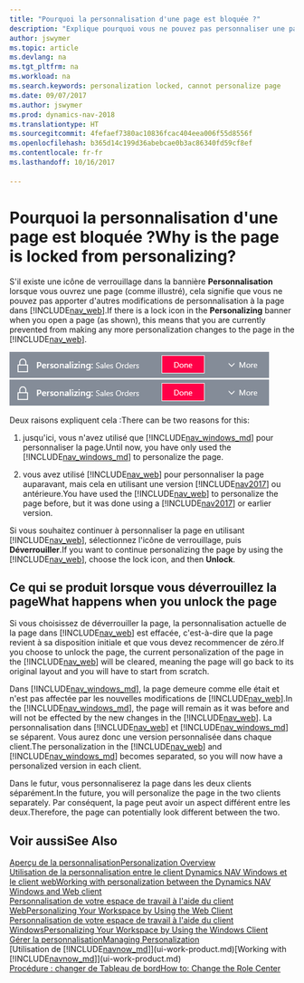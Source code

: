 ```yaml
---
title: "Pourquoi la personnalisation d'une page est bloquée ?"
description: "Explique pourquoi vous ne pouvez pas personnaliser une page et ce que vous pouvez faire pour la déverrouiller et pouvoir ainsi la personnaliser."
author: jswymer
ms.topic: article
ms.devlang: na
ms.tgt_pltfrm: na
ms.workload: na
ms.search.keywords: personalization locked, cannot personalize page
ms.date: 09/07/2017
ms.author: jswymer
ms.prod: dynamics-nav-2018
ms.translationtype: HT
ms.sourcegitcommit: 4fefaef7380ac10836fcac404eea006f55d8556f
ms.openlocfilehash: b365d14c199d36abebcae0b3ac86340fd59cf8ef
ms.contentlocale: fr-fr
ms.lasthandoff: 10/16/2017

---
```

# <a name="why-is-the-page-is-locked-from-personalizing"></a><span data-ttu-id="f8c19-103">Pourquoi la personnalisation d'une page est bloquée ?</span><span class="sxs-lookup"><span data-stu-id="f8c19-103">Why is the page is locked from personalizing?</span></span>
<span data-ttu-id="f8c19-104">S'il existe une icône de verrouillage dans la bannière **Personnalisation** lorsque vous ouvrez une page (comme illustré), cela signifie que vous ne pouvez pas apporter d'autres modifications de personnalisation à la page dans [!INCLUDE[nav_web](includes/nav_web_md.md)].</span><span class="sxs-lookup"><span data-stu-id="f8c19-104">If there is a lock icon in the **Personalizing** banner when you open a page (as shown), this means that you are currently prevented from making any more personalization changes to the page in the [!INCLUDE[nav_web](includes/nav_web_md.md)].</span></span>

<span data-ttu-id="f8c19-105">![Verrouillage de personnalisation](media/personalization-locked.png "Verrouillage de personnalisation")</span><span class="sxs-lookup"><span data-stu-id="f8c19-105">![Personalize Lock](media/personalization-locked.png "Personalize lock")</span></span>

<span data-ttu-id="f8c19-106">Deux raisons expliquent cela :</span><span class="sxs-lookup"><span data-stu-id="f8c19-106">There can be two reasons for this:</span></span>
1.  <span data-ttu-id="f8c19-107">jusqu'ici, vous n'avez utilisé que [!INCLUDE[nav_windows_md](includes/nav_windows_md.md)] pour personnaliser la page.</span><span class="sxs-lookup"><span data-stu-id="f8c19-107">Until now, you have only used the [!INCLUDE[nav_windows_md](includes/nav_windows_md.md)] to personalize the page.</span></span>

2. <span data-ttu-id="f8c19-108">vous avez utilisé [!INCLUDE[nav_web](includes/nav_web_md.md)] pour personnaliser la page auparavant, mais cela en utilisant une version [!INCLUDE[nav2017](includes/nav2017.md)] ou antérieure.</span><span class="sxs-lookup"><span data-stu-id="f8c19-108">You have used the [!INCLUDE[nav_web](includes/nav_web_md.md)] to personalize the page before, but it was done using a [!INCLUDE[nav2017](includes/nav2017.md)] or earlier version.</span></span>   

<span data-ttu-id="f8c19-109">Si vous souhaitez continuer à personnaliser la page en utilisant [!INCLUDE[nav_web](includes/nav_web_md.md)], sélectionnez l'icône de verrouillage, puis **Déverrouiller**.</span><span class="sxs-lookup"><span data-stu-id="f8c19-109">If you want to continue personalizing the page by using the [!INCLUDE[nav_web](includes/nav_web_md.md)], choose the lock icon, and then **Unlock**.</span></span>

## <a name="what-happens-when-you-unlock-the-page"></a><span data-ttu-id="f8c19-110">Ce qui se produit lorsque vous déverrouillez la page</span><span class="sxs-lookup"><span data-stu-id="f8c19-110">What happens when you unlock the page</span></span>
<span data-ttu-id="f8c19-111">Si vous choisissez de déverrouiller la page, la personnalisation actuelle de la page dans [!INCLUDE[nav_web](includes/nav_web_md.md)] est effacée, c'est-à-dire que la page revient à sa disposition initiale et que vous devez recommencer de zéro.</span><span class="sxs-lookup"><span data-stu-id="f8c19-111">If you choose to unlock the page, the current personalization of the page in the [!INCLUDE[nav_web](includes/nav_web_md.md)] will be cleared, meaning the page will go back to its original layout and you will have to start from scratch.</span></span>

<span data-ttu-id="f8c19-112">Dans [!INCLUDE[nav_windows_md](includes/nav_windows_md.md)], la page demeure comme elle était et n'est pas affectée par les nouvelles modifications de [!INCLUDE[nav_web](includes/nav_web_md.md)].</span><span class="sxs-lookup"><span data-stu-id="f8c19-112">In the [!INCLUDE[nav_windows_md](includes/nav_windows_md.md)], the page will remain as it was before and will not be effected by the new changes in the [!INCLUDE[nav_web](includes/nav_web_md.md)].</span></span> <span data-ttu-id="f8c19-113">La personnalisation dans [!INCLUDE[nav_web](includes/nav_web_md.md)] et [!INCLUDE[nav_windows_md](includes/nav_windows_md.md)] se séparent. Vous aurez donc une version personnalisée dans chaque client.</span><span class="sxs-lookup"><span data-stu-id="f8c19-113">The personalization in the [!INCLUDE[nav_web](includes/nav_web_md.md)] and [!INCLUDE[nav_windows_md](includes/nav_windows_md.md)] becomes separated, so you will now have a personalized version in each client.</span></span> 

<span data-ttu-id="f8c19-114">Dans le futur, vous personnaliserez la page dans les deux clients séparément.</span><span class="sxs-lookup"><span data-stu-id="f8c19-114">In the future, you will personalize the page in the two clients separately.</span></span> <span data-ttu-id="f8c19-115">Par conséquent, la page peut avoir un aspect différent entre les deux.</span><span class="sxs-lookup"><span data-stu-id="f8c19-115">Therefore, the page can potentially look different between the two.</span></span>

## <a name="see-also"></a><span data-ttu-id="f8c19-116">Voir aussi</span><span class="sxs-lookup"><span data-stu-id="f8c19-116">See Also</span></span>
[<span data-ttu-id="f8c19-117">Aperçu de la personnalisation</span><span class="sxs-lookup"><span data-stu-id="f8c19-117">Personalization Overview</span></span>](ui-personalization-overview.md)  
[<span data-ttu-id="f8c19-118">Utilisation de la personnalisation entre le client Dynamics NAV Windows et le client web</span><span class="sxs-lookup"><span data-stu-id="f8c19-118">Working with personalization between the Dynamics NAV Windows and Web client</span></span>](ui-personalization-overview.md#PersonalizationWinWeb)  
[<span data-ttu-id="f8c19-119">Personnalisation de votre espace de travail à l'aide du client Web</span><span class="sxs-lookup"><span data-stu-id="f8c19-119">Personalizing Your Workspace by Using the Web Client</span></span>](ui-personalization-user.md)  
[<span data-ttu-id="f8c19-120">Personnalisation de votre espace de travail à l'aide du client Windows</span><span class="sxs-lookup"><span data-stu-id="f8c19-120">Personalizing Your Workspace by Using the Windows Client</span></span>](ui-personalization-windows-client.md)  
[<span data-ttu-id="f8c19-121">Gérer la personnalisation</span><span class="sxs-lookup"><span data-stu-id="f8c19-121">Managing Personalization</span></span>](ui-personalization-manage.md)  
<span data-ttu-id="f8c19-122">[Utilisation de [!INCLUDE[navnow_md](includes/navnow_md.md)]](ui-work-product.md)</span><span class="sxs-lookup"><span data-stu-id="f8c19-122">[Working with [!INCLUDE[navnow_md](includes/navnow_md.md)]](ui-work-product.md)</span></span>  
[<span data-ttu-id="f8c19-123">Procédure : changer de Tableau de bord</span><span class="sxs-lookup"><span data-stu-id="f8c19-123">How to: Change the Role Center</span></span>](change-role.md)  

